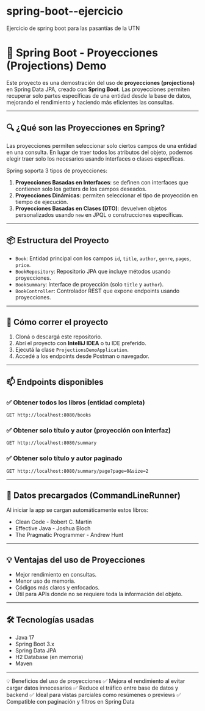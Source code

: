# spring-boot--ejercicio
Ejercicio de spring boot para las pasantías de la UTN


# 📘 Spring Boot - Proyecciones (Projections) Demo

Este proyecto es una demostración del uso de **proyecciones (projections)** en Spring Data JPA, creado con **Spring Boot**. Las proyecciones permiten recuperar solo partes específicas de una entidad desde la base de datos, mejorando el rendimiento y haciendo más eficientes las consultas.

---

## 🔍 ¿Qué son las Proyecciones en Spring?

Las proyecciones permiten seleccionar solo ciertos campos de una entidad en una consulta. En lugar de traer todos los atributos del objeto, podemos elegir traer solo los necesarios usando interfaces o clases específicas.

Spring soporta 3 tipos de proyecciones:

1. **Proyecciones Basadas en Interfaces**: se definen con interfaces que contienen solo los getters de los campos deseados.
2. **Proyecciones Dinámicas**: permiten seleccionar el tipo de proyección en tiempo de ejecución.
3. **Proyecciones Basadas en Clases (DTO)**: devuelven objetos personalizados usando `new` en JPQL o construcciones específicas.

---

## 📦 Estructura del Proyecto

- `Book`: Entidad principal con los campos `id`, `title`, `author`, `genre`, `pages`, `price`.
- `BookRepository`: Repositorio JPA que incluye métodos usando proyecciones.
- `BookSummary`: Interface de proyección (solo `title` y `author`).
- `BookController`: Controlador REST que expone endpoints usando proyecciones.

---

## 🚀 Cómo correr el proyecto

1. Cloná o descargá este repositorio.
2. Abrí el proyecto con **IntelliJ IDEA** o tu IDE preferido.
3. Ejecutá la clase `ProjectionsDemoApplication`.
4. Accedé a los endpoints desde Postman o navegador.

---

## 📫 Endpoints disponibles

### ✅ Obtener todos los libros (entidad completa)
```http
GET http://localhost:8080/books
```

### ✅ Obtener solo título y autor (proyección con interfaz)
```http
GET http://localhost:8080/summary
```

### ✅ Obtener solo título y autor paginado
```http
GET http://localhost:8080/summary/page?page=0&size=2
```

---

## 🧪 Datos precargados (CommandLineRunner)

Al iniciar la app se cargan automáticamente estos libros:

- Clean Code - Robert C. Martin
- Effective Java - Joshua Bloch
- The Pragmatic Programmer - Andrew Hunt

---

## 💡 Ventajas del uso de Proyecciones

- Mejor rendimiento en consultas.
- Menor uso de memoria.
- Códigos más claros y enfocados.
- Útil para APIs donde no se requiere toda la información del objeto.

---

## 🛠 Tecnologías usadas

- Java 17
- Spring Boot 3.x
- Spring Data JPA
- H2 Database (en memoria)
- Maven

---

💡 Beneficios del uso de proyecciones
✅ Mejora el rendimiento al evitar cargar datos innecesarios
✅ Reduce el tráfico entre base de datos y backend
✅ Ideal para vistas parciales como resúmenes o previews
✅ Compatible con paginación y filtros en Spring Data



